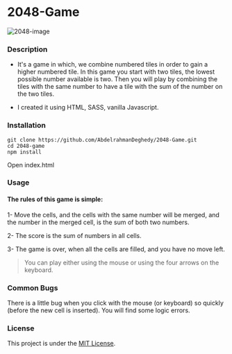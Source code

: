# 2048-Game

![2048-image](https://user-images.githubusercontent.com/68364202/109203556-fa28f300-77ac-11eb-9498-b8bb4dcd3f76.png)


### Description

- It's a game in which, we combine numbered tiles in order to gain a higher numbered tile. In this game you start with two tiles, the lowest possible number available is two. Then you will play by combining the tiles with the same number to have a tile with the sum of the number on the two tiles.

- I created it using HTML, SASS, vanilla Javascript.

### Installation
```
git clone https://github.com/AbdelrahmanDeghedy/2048-Game.git
cd 2048-game
npm install
```
Open index.html

### Usage
#### The rules of this game is simple:

1- Move the cells, and the cells with the same number will be merged, and the number in the merged cell, is the sum of both two numbers.

2- The score is the sum of numbers in all cells.

3- The game is over, when all the cells are filled, and you have no move left.

> You can play either using the mouse or using the four arrows on the keyboard.

### Common Bugs
There is a little bug when you click with the mouse (or keyboard) so quickly (before the new cell is inserted). You will find some logic errors.


### License
This project is under the [MIT License](https://github.com/AbdelrahmanDeghedy/2048-Game/blob/main/LICENSE).
